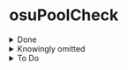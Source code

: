 # osuPoolCheck

<details>
<summary>Done</summary>
TWC/2011
TWC/2012
TWC/3
TWC/2014
TWC/2015
TWC/2016
TWC/2017
TWC/2018
TWC/2019
TWC/2020
TWC/2021
TWC/2022
TWC/2023
TWC/2024
3TWC/1
AOTS/IDTS_1
AOTS/ATS_2018
AOTS/AOTS_1
AOTS/IDTS_2
AOTS/ITBS_1
ATT/2019
ATT/2020
ATT/2021
BTT/4
BTT/5
BTT/6
EUTT/2018
GTS/IGTS_2018
GTS/IGTS_2019
GTS/AGTS_2019
GTS/KGTS_2019
GTS/CGTS_2019
GTS/EGTS_2020
GTS/IGTS_2020
GTS/AGTS_2020
GTS/BGTS_2020
GTS/CGTS_2021
GTS/AGTS_2021
GTS/RGTS_2021
GTS/IGTS_2021
GTS/EGTS_2021
GTS/SGTS_2021
GTS/IGTS_2022
GTS/AGTS_2022
GTS/EGTS_2022
GTS/RGTS_2022
GTS/COEGTS_2023
NSATT/NATT_2018
NSATT/NSATT_2019
NSATT/NSATT_NYE
TCT/v1
TCT/v2
TCT/v3
TCT/v4
TCT/v5
TCT/v6
T_LMS/Shift_1
T_LMS/Shift_2
TSC/1
TSC/2020
TSC/2020_Winter
TW/1
VAF/1
END1
END2
END3
LMS/LMS_STAGE0
OTMT2022
GTMS
NSATT 2021
TART1
TART2
TART3
TART4
SEATC
VOT3
VOT4
TTF
4TWC
</details>

<details>
<summary>Knowingly omitted</summary>
VOT2 - spreadsheet deleted
</details>

<details>
<summary>To Do</summary>
onitou taiko cup - https://osu.ppy.sh/community/forums/topics/1924852?n=1
taiko collegiate league - https://osu.ppy.sh/community/forums/topics/1920449?n=1
CIS middle - https://osu.ppy.sh/community/forums/topics/1554492?n=1
Old Map Fantasy: Taiko Spinoff - https://osu.ppy.sh/community/forums/topics/1482675?n=1
taiko draft masters - https://osu.ppy.sh/community/forums/topics/922531?n=1
nanahira cup - https://osu.ppy.sh/community/forums/topics/1617946?n=1
asian-oceanic taiko showdown - https://osu.ppy.sh/community/forums/topics/928099?n=1
taiko wars - https://osu.ppy.sh/community/forums/topics/813794?n=1
lms4 - https://osu.ppy.sh/community/forums/topics/634615?n=1
lms3 - https://osu.ppy.sh/community/forums/topics/449295?n=1
NSATT 2018
nsatt 2020 - https://osu.ppy.sh/community/forums/topics/1058159?n=1
nsatt 2021 - https://osu.ppy.sh/community/forums/topics/1354479?n=1
nsatt 2024 - https://osu.ppy.sh/community/forums/topics/1938136?n=1
korean rising tournament - https://osu.ppy.sh/community/forums/topics/1700244?n=1
suiji 2023 - https://osu.ppy.sh/community/forums/topics/1787087?n=1
a las pinas - https://osu.ppy.sh/community/forums/topics/1580375?n=1
taiko fr 2019 - https://osu.ppy.sh/community/forums/topics/900423?n=1
taiko fr 2020 - https://osu.ppy.sh/community/forums/topics/1011848?n=1
taiko fr 2021 - https://osu.ppy.sh/community/forums/topics/1222624?n=1
donkat 2.0 - https://osu.ppy.sh/community/forums/topics/665866?n=1
ausu taiko 2022 - https://osu.ppy.sh/community/forums/topics/1561998?n=1
Project Prism
eutt 2021 - https://osu.ppy.sh/community/forums/topics/1354478?n=1
egts 2025
agts 2025
rgts 2025
BGTS2020
EUTT2018
COEGTS 2023
tctv3
TSC 2023 Summer - https://osu.ppy.sh/community/forums/topics/1787087?n=1
TSC 2023 - https://gtsosu.com/2023/tsc/home
</details>
